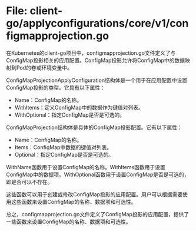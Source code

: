 # File: client-go/applyconfigurations/core/v1/configmapprojection.go

在Kubernetes的client-go项目中，configmapprojection.go文件定义了与ConfigMap投影相关的应用配置。ConfigMap投影允许将ConfigMap中的数据映射到Pod的卷或环境变量中。

ConfigMapProjectionApplyConfiguration结构体是一个用于在应用配置中设置ConfigMap投影的类型。它具有以下属性：

- Name：ConfigMap的名称。
- WithItems：定义ConfigMap中的数据作为键值对列表。
- WithOptional：指定ConfigMap是否是可选的。

ConfigMapProjection结构体是具体的ConfigMap投影配置。它有以下属性：

- Name：ConfigMap的名称。
- Items：ConfigMap中数据的键值对列表。
- Optional：指定ConfigMap是否是可选的。

WithName函数用于设置ConfigMap的名称。WithItems函数用于设置ConfigMap中的数据项。WithOptional函数用于设置ConfigMap是否是可选的，即是否可以不存在。

这些函数可以用于创建或修改ConfigMap投影的应用配置。用户可以根据需要使用这些函数来设置ConfigMap的名称、数据项和可选性。

总之，configmapprojection.go文件定义了ConfigMap投影的应用配置，提供了一些函数来设置ConfigMap的名称、数据项和可选性。


